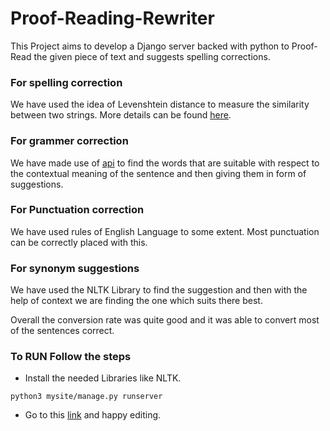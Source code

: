 # Proof-Reading-Rewriter
This Project aims to develop a Django server backed with python to Proof-Read the given piece of text and suggests spelling corrections. 

### For spelling correction
We have used the idea of Levenshtein distance to measure the similarity between two strings. More details can be found [here](https://norvig.com/spell-correct.html). 

### For grammer correction 
We have made use of [api](https://phrasefinder.io/) to find the words that are suitable with respect to the contextual meaning of the sentence and then giving them in form of suggestions. 

### For Punctuation correction
We have used rules of English Language to some extent. Most punctuation can be correctly placed with this.

### For synonym suggestions
We have used the NLTK Library to find the suggestion and then with the help of context we are finding the one which suits there best.

Overall the conversion rate was quite good and it was able to convert most of the sentences correct.
### To RUN Follow the steps
- Install the needed Libraries like NLTK.
```
python3 mysite/manage.py runserver
```
- Go to this [link](http://127.0.0.1:8000/polls/) and happy editing.
